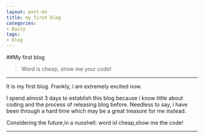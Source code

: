 ```yaml
---
layout: post-en
title: my first blog
categories:
- Daily
tags:
- blog
---
```

##My first blog

>Word is cheap, show me your code!
**************************************

It is my first blog. Frankly, i am extremely excited now.

I spend almost 3 days to establish this blog because i know little about coding and the process of releasing blog before. Needless to say, i have been through a hard time which may be a great treasure for me instead.

Considering the future,in a nusshell: word id cheap,show me the code!
*************************************



